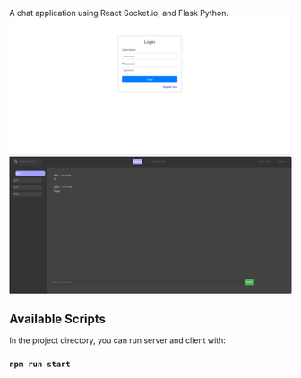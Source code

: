 A chat application using React Socket.io, and Flask Python.<br>
![Sample Image](./picture/login_screen_shot.png)
![Sample Image](./picture/chat_screen_shot.png)

## Available Scripts

In the project directory, you can run server and client with:

### `npm run start`
